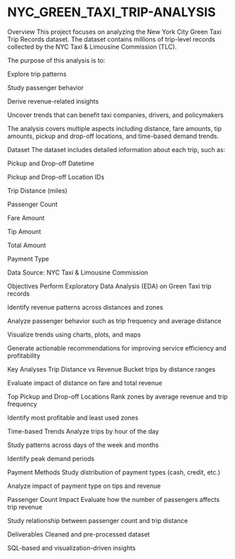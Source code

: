 # NYC_GREEN_TAXI_TRIP-ANALYSIS
Overview
This project focuses on analyzing the New York City Green Taxi Trip Records dataset. The dataset contains millions of trip-level records collected by the NYC Taxi & Limousine Commission (TLC).

The purpose of this analysis is to:

Explore trip patterns

Study passenger behavior

Derive revenue-related insights

Uncover trends that can benefit taxi companies, drivers, and policymakers

The analysis covers multiple aspects including distance, fare amounts, tip amounts, pickup and drop-off locations, and time-based demand trends.

Dataset
The dataset includes detailed information about each trip, such as:

Pickup and Drop-off Datetime

Pickup and Drop-off Location IDs

Trip Distance (miles)

Passenger Count

Fare Amount

Tip Amount

Total Amount

Payment Type

Data Source: NYC Taxi & Limousine Commission

Objectives
Perform Exploratory Data Analysis (EDA) on Green Taxi trip records

Identify revenue patterns across distances and zones

Analyze passenger behavior such as trip frequency and average distance

Visualize trends using charts, plots, and maps

Generate actionable recommendations for improving service efficiency and profitability

Key Analyses
Trip Distance vs Revenue
Bucket trips by distance ranges

Evaluate impact of distance on fare and total revenue

Top Pickup and Drop-off Locations
Rank zones by average revenue and trip frequency

Identify most profitable and least used zones

Time-based Trends
Analyze trips by hour of the day

Study patterns across days of the week and months

Identify peak demand periods

Payment Methods
Study distribution of payment types (cash, credit, etc.)

Analyze impact of payment type on tips and revenue

Passenger Count Impact
Evaluate how the number of passengers affects trip revenue

Study relationship between passenger count and trip distance

Deliverables
Cleaned and pre-processed dataset

SQL-based and visualization-driven insights
